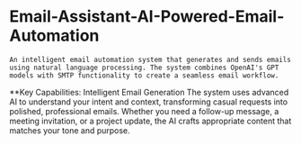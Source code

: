 # Email-Assistant-AI-Powered-Email-Automation
    An intelligent email automation system that generates and sends emails using natural language processing. The system combines OpenAI's GPT models with SMTP functionality to create a seamless email workflow.
**Key Capabilities:
    Intelligent Email Generation
The system uses advanced AI to understand your intent and context, transforming casual requests into polished, professional emails. Whether you need a follow-up message, a meeting invitation, or a project update, the AI crafts appropriate content that matches your tone and purpose.

